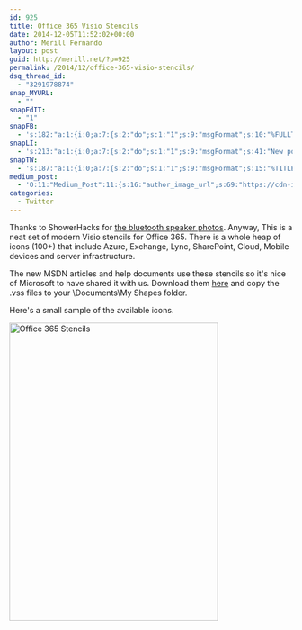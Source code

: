 ```yaml
---
id: 925
title: Office 365 Visio Stencils
date: 2014-12-05T11:52:02+00:00
author: Merill Fernando
layout: post
guid: http://merill.net/?p=925
permalink: /2014/12/office-365-visio-stencils/
dsq_thread_id:
  - "3291978874"
snap_MYURL:
  - ""
snapEdIT:
  - "1"
snapFB:
  - 's:182:"a:1:{i:0;a:7:{s:2:"do";s:1:"1";s:9:"msgFormat";s:10:"%FULLTEXT%";s:8:"postType";s:1:"T";s:9:"isAutoImg";s:1:"A";s:8:"imgToUse";s:0:"";s:9:"isAutoURL";s:1:"A";s:8:"urlToUse";s:0:"";}}";'
snapLI:
  - 's:213:"a:1:{i:0;a:7:{s:2:"do";s:1:"1";s:9:"msgFormat";s:41:"New post has been published on %SITENAME%";s:8:"postType";s:1:"A";s:9:"isAutoImg";s:1:"A";s:8:"imgToUse";s:0:"";s:9:"isAutoURL";s:1:"A";s:8:"urlToUse";s:0:"";}}";'
snapTW:
  - 's:187:"a:1:{i:0;a:7:{s:2:"do";s:1:"1";s:9:"msgFormat";s:15:"%TITLE% - %URL%";s:8:"attchImg";s:1:"1";s:9:"isAutoImg";s:1:"A";s:8:"imgToUse";s:0:"";s:9:"isAutoURL";s:1:"A";s:8:"urlToUse";s:0:"";}}";'
medium_post:
  - 'O:11:"Medium_Post":11:{s:16:"author_image_url";s:69:"https://cdn-images-1.medium.com/fit/c/200/200/0*nOSMyIhdQJ9325FH.jpeg";s:10:"author_url";s:26:"https://medium.com/@merill";s:11:"byline_name";N;s:12:"byline_email";N;s:10:"cross_link";s:2:"no";s:2:"id";s:12:"b1661028fa18";s:21:"follower_notification";s:3:"yes";s:7:"license";s:19:"all-rights-reserved";s:14:"publication_id";s:12:"99858869fb3c";s:6:"status";s:6:"public";s:3:"url";s:65:"https://medium.com/@merill/office-365-visio-stencils-b1661028fa18";}'
categories:
  - Twitter
---
```

Thanks to ShowerHacks for <a href="https://showerhacks.com/best-bluetooth-shower-speaker/">the bluetooth speaker photos</a>. Anyway, This is a neat set of modern Visio stencils for Office 365. There is a whole heap of icons (100+) that include Azure, Exchange, Lync, SharePoint, Cloud, Mobile devices and server infrastructure.

The new MSDN articles and help documents use these stencils so it's nice of Microsoft to have shared it with us. Download them <a href="http://www.microsoft.com/en-au/download/details.aspx?id=35772">here</a> and copy the .vss files to your \Documents\My Shapes folder.

Here's a small sample of the available icons.

<a href="http://merill.net/wp-content/uploads/2014/12/Office-365-Stencils.png"><img class="alignnone size-full wp-image-927" src="http://merill.net/wp-content/uploads/2014/12/Office-365-Stencils.png" alt="Office 365 Stencils" width="371" height="530" /></a>